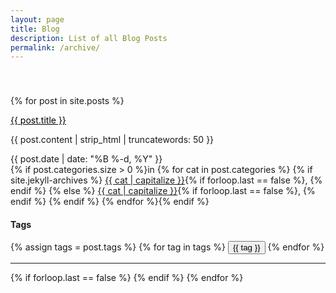 ```yaml
---
layout: page
title: Blog
description: List of all Blog Posts
permalink: /archive/
---
```



<section style="padding-top:40px;">
{% for post in site.posts %}
<div class="row">
<div class="col-lg-8 col-md-8 col-lg-offset-2 col-md-offset-2 blogposts">
  <p class="post-title-side">
    <a  href="{{ post.url | prepend: site.baseurl }}" style="color:black">{{ post.title }}</a>
  </p>
    <p class="blog-page-content">{{ post.content | strip_html | truncatewords: 50 }}</p>
  <section class="post-meta">
    <div class="post-date">{{ post.date | date: "%B %-d, %Y" }}</div>
    <div class="post-categories">
    {% if post.categories.size > 0 %}in {% for cat in post.categories %}
      {% if site.jekyll-archives %}
      <a href="{{ site.baseurl }}/category/{{ cat }}">{{ cat | capitalize }}</a>{% if forloop.last == false %}, {% endif %}
      {% else %}
      <a href="{{ site.baseurl }}/posts/#{{ cat }}">{{ cat | capitalize }}</a>{% if forloop.last == false %}, {% endif %}
      {% endif %}
    {% endfor %}{% endif %}
    </div>
  </section>
  </div>
  </div>
  <div class="row">
  <div class="col-lg-8 col-md-8 col-lg-offset-2 col-md-offset-2 blogposts-tags">
    <h4>Tags</h4>
    {% assign tags = post.tags %}
    {% for tag in tags %}
      <button class="button">{{ tag }}</button>
    {% endfor %}
    <hr>
  </div>
</div>
{% if forloop.last == false %}
{% endif %}
{% endfor %}
</section>




